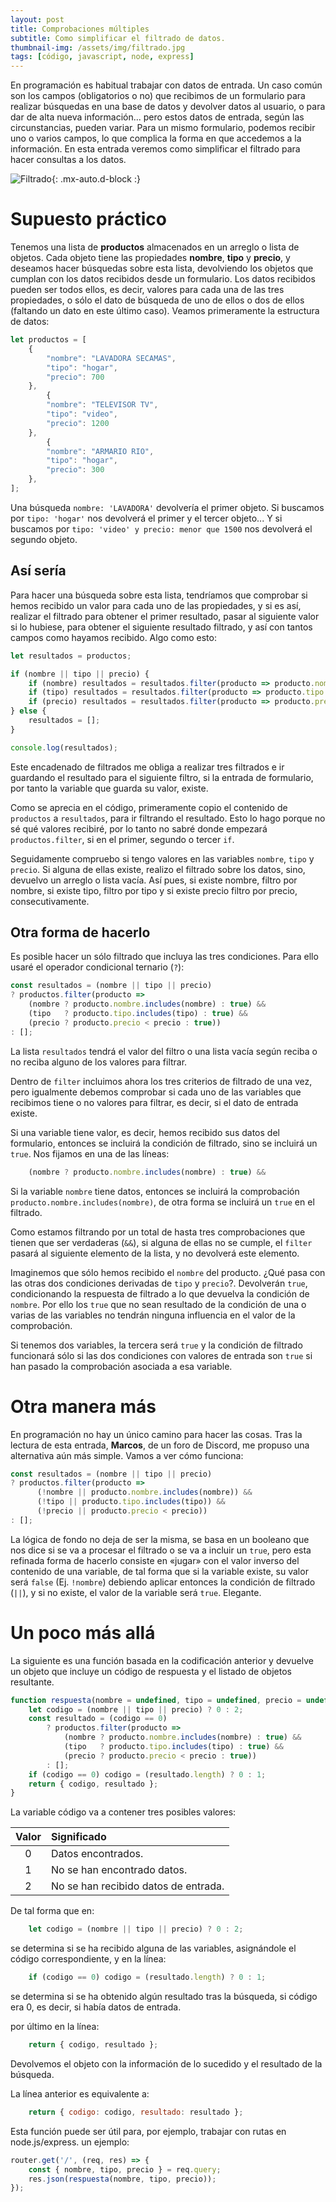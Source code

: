 ```yaml
---
layout: post
title: Comprobaciones múltiples
subtitle: Como simplificar el filtrado de datos. 
thumbnail-img: /assets/img/filtrado.jpg
tags: [código, javascript, node, express]
---
```


En programación es habitual trabajar con datos de entrada. Un caso común son los campos (obligatorios o no) que recibimos de un formulario para realizar búsquedas en una base de datos y devolver datos al usuario, o para dar de alta nueva información... pero estos datos de entrada, según las circunstancias, pueden variar. Para un mismo formulario, podemos recibir uno o varios campos, lo que complica la forma en que accedemos a la información. En esta entrada veremos como simplificar el filtrado para hacer consultas a los datos.

![Filtrado](/assets/img/filtrado.jpg){: .mx-auto.d-block :}

# Supuesto práctico

Tenemos una lista de **productos** almacenados en un arreglo o lista de objetos. Cada objeto tiene las propiedades **nombre**, **tipo** y **precio**, y deseamos hacer búsquedas sobre esta lista, devolviendo los objetos que cumplan con los datos recibidos desde un formulario. Los datos recibidos pueden ser todos ellos, es decir, valores para cada una de las tres propiedades, o sólo el dato de búsqueda de uno de ellos o dos de ellos (faltando un dato en este último caso). Veamos primeramente la estructura de datos:

```javascript
let productos = [
    {
        "nombre": "LAVADORA SECAMAS",
        "tipo": "hogar",
        "precio": 700
    },
        {
        "nombre": "TELEVISOR TV",
        "tipo": "video",
        "precio": 1200
    },
        {
        "nombre": "ARMARIO RIO",
        "tipo": "hogar",
        "precio": 300
    },
];
```
Una búsqueda ```nombre: 'LAVADORA'``` devolvería el primer objeto. Si buscamos por ```tipo: 'hogar'``` nos devolverá el primer y el tercer objeto... Y si buscamos por ```tipo: 'video' y precio: menor que 1500``` nos devolverá el segundo objeto.

## Así sería

Para hacer una búsqueda sobre esta lista, tendríamos que comprobar si hemos recibido un valor para cada uno de las propiedades, y si es así, realizar el filtrado para obtener el primer resultado, pasar al siguiente valor si lo hubiese, para obtener el siguiente resultado filtrado, y así con tantos campos como hayamos recibido. Algo como esto:

```javascript
let resultados = productos;

if (nombre || tipo || precio) {
    if (nombre) resultados = resultados.filter(producto => producto.nombre.includes(nombre));
    if (tipo) resultados = resultados.filter(producto => producto.tipo.includes(tipo));
    if (precio) resultados = resultados.filter(producto => producto.precio < precio);
} else {
    resultados = [];
}

console.log(resultados);
```
Este encadenado de filtrados me obliga a realizar tres filtrados e ir guardando el resultado para el siguiente filtro, si la entrada de formulario, por tanto la variable que guarda su valor, existe.

Como se aprecia en el código, primeramente copio el contenido de ```productos``` a ```resultados```, para ir filtrando el resultado. Esto lo hago porque no sé qué valores recibiré, por lo tanto no sabré donde empezará ```productos.filter```, si en el primer, segundo o tercer ```if```.

Seguidamente compruebo si tengo valores en las variables ```nombre```, ```tipo``` y ```precio```. Si alguna de ellas existe, realizo el filtrado sobre los datos, sino, devuelvo un arreglo o lista vacía. Así pues, si existe nombre, filtro por nombre, si existe tipo, filtro por tipo y si existe precio filtro por precio, consecutivamente.

## Otra forma de hacerlo

Es posible hacer un sólo filtrado que incluya las tres condiciones. Para ello usaré el operador condicional ternario (```?```):

```javascript
const resultados = (nombre || tipo || precio)
? productos.filter(producto =>
    (nombre ? producto.nombre.includes(nombre) : true) &&
    (tipo   ? producto.tipo.includes(tipo) : true) &&
    (precio ? producto.precio < precio : true))
: [];
```
La lista ```resultados``` tendrá el valor del filtro o una lista vacía según reciba o no reciba alguno de los valores para filtrar.

Dentro de ```filter``` incluimos ahora los tres criterios de filtrado de una vez, pero igualmente debemos comprobar si cada uno de las variables que recibimos tiene o no valores para filtrar, es decir, si el dato de entrada existe.

Si una variable tiene valor, es decir, hemos recibido sus datos del formulario, entonces se incluirá la condición de filtrado, sino se incluirá un ```true```. Nos fijamos en una de las líneas:

```javascript
    (nombre ? producto.nombre.includes(nombre) : true) &&
```
Si la variable ```nombre``` tiene datos, entonces se incluirá la comprobación ```producto.nombre.includes(nombre)```, de otra forma se incluirá un ```true``` en el filtrado.

Como estamos filtrando por un total de hasta tres comprobaciones que tienen que ser verdaderas (```&&```), si alguna de ellas no se cumple, el ```filter``` pasará al siguiente elemento de la lista, y no devolverá este elemento.

Imaginemos que sólo hemos recibido el ```nombre``` del producto. ¿Qué pasa con las otras dos condiciones derivadas de ```tipo``` y ```precio```?. Devolverán ```true```, condicionando la respuesta de filtrado a lo que devuelva la condición de ```nombre```. Por ello los ```true``` que no sean resultado de la condición de una o varias de las variables no tendrán ninguna influencia en el valor de la comprobación.

Si tenemos dos variables, la tercera será ```true``` y la condición de filtrado funcionará sólo si las dos condiciones con valores de entrada son ```true``` si han pasado la comprobación asociada a esa variable.

# Otra manera más

En programación no hay un único camino para hacer las cosas. Tras la lectura de esta entrada, **Marcos**, de un foro de Discord, me propuso una alternativa aún más simple. Vamos a ver cómo funciona:

```javascript
const resultados = (nombre || tipo || precio)
? productos.filter(producto =>
      (!nombre || producto.nombre.includes(nombre)) &&
      (!tipo || producto.tipo.includes(tipo)) &&
      (!precio || producto.precio < precio))
: [];
```

La lógica de fondo no deja de ser la misma, se basa en un booleano que nos dice si se va a procesar el filtrado o se va a incluir un ```true```, pero esta refinada forma de hacerlo consiste en «jugar» con el valor inverso del contenido de una variable, de tal forma que si la variable existe, su valor será ```false``` (Ej. ```!nombre```) debiendo aplicar entonces la condición de filtrado (```||```), y si no existe, el valor de la variable será ```true```. Elegante.


# Un poco más allá

La siguiente es una función basada en la codificación anterior y devuelve un objeto que incluye un código de respuesta y el listado de objetos resultante.

```javascript
function respuesta(nombre = undefined, tipo = undefined, precio = undefined) {
    let codigo = (nombre || tipo || precio) ? 0 : 2;
    const resultado = (codigo == 0)
        ? productos.filter(producto =>
            (nombre ? producto.nombre.includes(nombre) : true) &&
            (tipo   ? producto.tipo.includes(tipo) : true) &&
            (precio ? producto.precio < precio : true))
        : [];
    if (codigo == 0) codigo = (resultado.length) ? 0 : 1;
    return { codigo, resultado };
}
```
La variable código va a contener tres posibles valores:

| Valor | Significado |
| :---: |:--- |
| 0 | Datos encontrados. |
| 1 | No se han encontrado datos. |
| 2 | No se han recibido datos de entrada. |

De tal forma que en:

```javascript
    let codigo = (nombre || tipo || precio) ? 0 : 2;
```
se determina si se ha recibido alguna de las variables, asignándole el código correspondiente, y en la línea:

```javascript
    if (codigo == 0) codigo = (resultado.length) ? 0 : 1;
```
se determina si se ha obtenido algún resultado tras la búsqueda, si código era 0, es decir, si había datos de entrada.

por último en la línea:

```javascript
    return { codigo, resultado };
```
Devolvemos el objeto con la información de lo sucedido y el resultado de la búsqueda.

La línea anterior es equivalente a:

```javascript
    return { codigo: codigo, resultado: resultado };
```

Esta función puede ser útil para, por ejemplo, trabajar con rutas en node.js/express. un ejemplo:

```javascript
router.get('/', (req, res) => {
    const { nombre, tipo, precio } = req.query;
    res.json(respuesta(nombre, tipo, precio));
});
```

